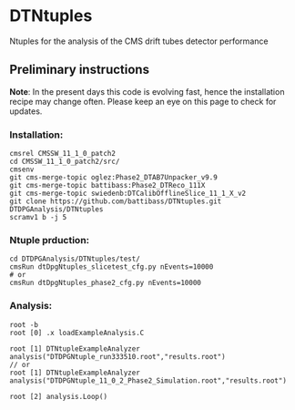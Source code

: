 # DTNtuples
Ntuples for the analysis of the CMS drift tubes detector performance

## Preliminary instructions
**Note**: 
In the present days this code is evolving fast, hence the installation recipe may change often. Please keep an eye on this page to check for updates.

### Installation:
```
cmsrel CMSSW_11_1_0_patch2
cd CMSSW_11_1_0_patch2/src/
cmsenv
git cms-merge-topic oglez:Phase2_DTAB7Unpacker_v9.9
git cms-merge-topic battibass:Phase2_DTReco_111X
git cms-merge-topic swiedenb:DTCalibOfflineSlice_11_1_X_v2
git clone https://github.com/battibass/DTNtuples.git DTDPGAnalysis/DTNtuples
scramv1 b -j 5
```

### Ntuple prduction:
```
cd DTDPGAnalysis/DTNtuples/test/
cmsRun dtDpgNtuples_slicetest_cfg.py nEvents=10000
# or
cmsRun dtDpgNtuples_phase2_cfg.py nEvents=10000
```

### Analysis:
```
root -b
root [0] .x loadExampleAnalysis.C

root [1] DTNtupleExampleAnalyzer analysis("DTDPGNtuple_run333510.root","results.root")
// or
root [1] DTNtupleExampleAnalyzer analysis("DTDPGNtuple_11_0_2_Phase2_Simulation.root","results.root")

root [2] analysis.Loop()
```

